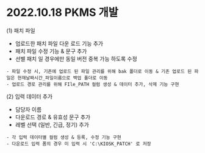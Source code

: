 #  2022.10.18 PKMS 개발


(1) 패치 파일
- 업로드한 패치 파일 다운 로드 기능 추가
- 패치 파일 수정 기능 & 문구 추가
- 선별 패치 일 경우에만 동일 버전 중복 가능 하도록 수정

```
- 파일 수정 시, 기존에 업로드 된 파일 관리를 위해 bak 폴더로 이동 & 기존 업로드 된 파일은 현재날짜시간_파일이름으로 백업 폴더로 이동 
- 업로드 경로 관리를 위해 FIle_PATH 컬럼 생성 & 데이터 추가, 삭제 기능 구현
```

(2) 입력 데이터 추가
- 담당자 이름
- 다운로드 경로 & 유효성 문구 추가
- 레벨 선택 (일반, 긴급, 정기) 추가

```
- 각 입력 데이터별 컬럼 생성 & 등록, 수정 기능 구현
- 다운로드 입력 폼의 경우 미 입력 시 'C:\KIOSK_PATCH' 로 저장 
```
